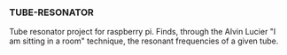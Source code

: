 ### TUBE-RESONATOR
Tube resonator project for raspberry pi. Finds, through the Alvin Lucier "I am sitting in a room" technique, the resonant frequencies of a given tube.
